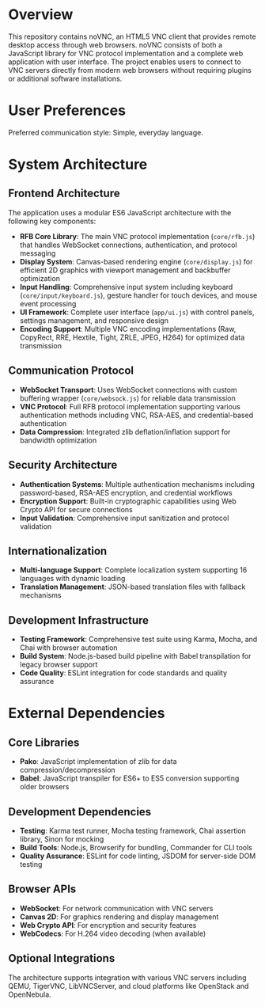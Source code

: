 # Overview

This repository contains noVNC, an HTML5 VNC client that provides remote desktop access through web browsers. noVNC consists of both a JavaScript library for VNC protocol implementation and a complete web application with user interface. The project enables users to connect to VNC servers directly from modern web browsers without requiring plugins or additional software installations.

# User Preferences

Preferred communication style: Simple, everyday language.

# System Architecture

## Frontend Architecture
The application uses a modular ES6 JavaScript architecture with the following key components:

- **RFB Core Library**: The main VNC protocol implementation (`core/rfb.js`) that handles WebSocket connections, authentication, and protocol messaging
- **Display System**: Canvas-based rendering engine (`core/display.js`) for efficient 2D graphics with viewport management and backbuffer optimization
- **Input Handling**: Comprehensive input system including keyboard (`core/input/keyboard.js`), gesture handler for touch devices, and mouse event processing
- **UI Framework**: Complete user interface (`app/ui.js`) with control panels, settings management, and responsive design
- **Encoding Support**: Multiple VNC encoding implementations (Raw, CopyRect, RRE, Hextile, Tight, ZRLE, JPEG, H264) for optimized data transmission

## Communication Protocol
- **WebSocket Transport**: Uses WebSocket connections with custom buffering wrapper (`core/websock.js`) for reliable data transmission
- **VNC Protocol**: Full RFB protocol implementation supporting various authentication methods including VNC, RSA-AES, and credential-based authentication
- **Data Compression**: Integrated zlib deflation/inflation support for bandwidth optimization

## Security Architecture
- **Authentication Systems**: Multiple authentication mechanisms including password-based, RSA-AES encryption, and credential workflows
- **Encryption Support**: Built-in cryptographic capabilities using Web Crypto API for secure connections
- **Input Validation**: Comprehensive input sanitization and protocol validation

## Internationalization
- **Multi-language Support**: Complete localization system supporting 16 languages with dynamic loading
- **Translation Management**: JSON-based translation files with fallback mechanisms

## Development Infrastructure
- **Testing Framework**: Comprehensive test suite using Karma, Mocha, and Chai with browser automation
- **Build System**: Node.js-based build pipeline with Babel transpilation for legacy browser support
- **Code Quality**: ESLint integration for code standards and quality assurance

# External Dependencies

## Core Libraries
- **Pako**: JavaScript implementation of zlib for data compression/decompression
- **Babel**: JavaScript transpiler for ES6+ to ES5 conversion supporting older browsers

## Development Dependencies
- **Testing**: Karma test runner, Mocha testing framework, Chai assertion library, Sinon for mocking
- **Build Tools**: Node.js, Browserify for bundling, Commander for CLI tools
- **Quality Assurance**: ESLint for code linting, JSDOM for server-side DOM testing

## Browser APIs
- **WebSocket**: For network communication with VNC servers
- **Canvas 2D**: For graphics rendering and display management
- **Web Crypto API**: For encryption and security features
- **WebCodecs**: For H.264 video decoding (when available)

## Optional Integrations
The architecture supports integration with various VNC servers including QEMU, TigerVNC, LibVNCServer, and cloud platforms like OpenStack and OpenNebula.